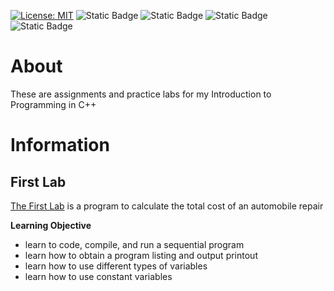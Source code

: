 [![License: MIT](https://img.shields.io/badge/License-MIT-yellow.svg)](https://opensource.org/licenses/MIT) ![Static Badge](https://img.shields.io/badge/C%2B%2B-Lang-pink?logo=c%2B%2B&link=https%3A%2F%2Fcplusplus.com%2F) ![Static Badge](https://img.shields.io/badge/Website-Jittapatrick-blue?logo=README&logoColor=%23999999&link=https%3A%2F%2Fbit.ly%2Fjittapatrick) ![Static Badge](https://img.shields.io/badge/Github-patrick2544-black?logo=Github&logoColor=%25230098FF&link=https%3A%2F%2Fgithub.com%2FPatrick2544) ![Static Badge](https://img.shields.io/badge/Paypal-donate-purple?logo=Paypal&logoColor=%25230098FF&link=https%3A%2F%2Fpaypal.me%2Fsjpmiles%3Fcountry.x%3DTH%26locale.x%3Dth_TH)

# About
These are assignments and practice labs for my Introduction to Programming in C++

# Information

## First Lab
[The First Lab](https://github.com/Patrick2544/Intro-programming-cpp-/blob/main/cost%20of%20an%20automobile%20repair/main.cpp) is a program to calculate the total cost of an automobile repair

**Learning Objective**
* learn to code, compile, and run a sequential program
* learn how to obtain a program listing and output printout
* learn how to use different types of variables
* learn how to use constant variables
  
